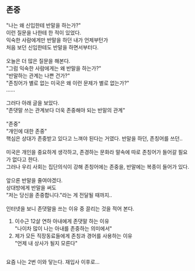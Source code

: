 
존중
-------------------------------

"나는 왜 신입한테 반말을 하는가?"<br>
이런 질문을 나한테 한 적이 있었다.<br>
익숙한 사람에게만 반말을 하던 내가 언제부턴가 <br>
처음 보던 신입한테도 반말을 하면서부터다.<br>
<br>
오늘은 더 많은 질문을 해본다.<br>
"그럼 익숙한 사람에게는 왜 반말을 하는가?"<br>
"반말하는 관계는 나쁜 건가?"<br>
"존칭어가 별로 없는 미국은 왜 이런 문제가 별로 없는가?"<br>
......<br>
<br>
그러다 아래 글을 보았다.<br>
"존댓말 쓰는 관계보다 더욱 존중해야 되는 반말의 관계"<br>
<br>
"존중"<br>
"개인에 대한 존중"<br>
핵심은 상대가 존중받고 있다고 느껴야 된다는 거였다.
반말을 하던, 존칭어를 쓰던..<br>
<br>
미국은 개인을 중요하게 생각하고, 존경하는 문화라
말속에 따로 존칭어가 들어갈 필요가 없다고 한다.<br>
그러나 우리 사회는 집단의식이 강해 존칭어에는 존중을,
반말에는 복종이 들어가 있다.<br>
<br>
앞으론 반말을 줄여야겠다. <br>
상대방에게 반말을 써도 <br>
"저는 당신을 존중합니다."라는 게 전달될 때까지..<br>
<br>
인터넷을 보니 존댓말을 쓰는 이유 중 끌리는 것을 적어 본다.<br>
1. 이수근 12살 연하 아내에게 존댓말 하는 이유<br>
   "나이차 많이 나는 아내를 존중하는 의미에서"<br>
2. 제가 모든 직장동료들에게 존칭과 경어를 사용하는 이유<br>
   "언제 내 상사가 될지 모른다"<br>
<br>
요즘 나는 2번 이와 닿는다. 재입사 이후로...<br>

